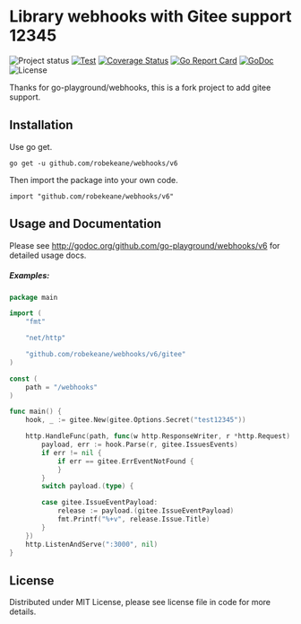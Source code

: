 Library webhooks with Gitee support 12345
================
![Project status](https://img.shields.io/badge/version-6.0.2-green.svg)
[![Test](https://github.com/go-playground/webhooks/workflows/Test/badge.svg?branch=master)](https://github.com/go-playground/webhooks/actions)
[![Coverage Status](https://coveralls.io/repos/go-playground/webhooks/badge.svg?branch=master&service=github)](https://coveralls.io/github/go-playground/webhooks?branch=master)
[![Go Report Card](https://goreportcard.com/badge/robekeane/webhooks)](https://goreportcard.com/report/robekeane/webhooks)
[![GoDoc](https://godoc.org/github.com/robekeane/webhooks/v6?status.svg)](https://godoc.org/github.com/robekeane/webhooks/v6)
![License](https://img.shields.io/dub/l/vibe-d.svg)

Thanks for go-playground/webhooks, this is a fork project to add gitee support.

Installation
------------

Use go get.

```shell
go get -u github.com/robekeane/webhooks/v6
```

Then import the package into your own code.

	import "github.com/robekeane/webhooks/v6"

Usage and Documentation
------

Please see http://godoc.org/github.com/go-playground/webhooks/v6 for detailed usage docs.

##### Examples:
```go
package main

import (
	"fmt"

	"net/http"

	"github.com/robekeane/webhooks/v6/gitee"
)

const (
	path = "/webhooks"
)

func main() {
	hook, _ := gitee.New(gitee.Options.Secret("test12345"))

	http.HandleFunc(path, func(w http.ResponseWriter, r *http.Request) {
		payload, err := hook.Parse(r, gitee.IssuesEvents)
		if err != nil {
			if err == gitee.ErrEventNotFound {
			}
		}
		switch payload.(type) {

		case gitee.IssueEventPayload:
			release := payload.(gitee.IssueEventPayload)
			fmt.Printf("%+v", release.Issue.Title)
		}
	})
	http.ListenAndServe(":3000", nil)
}


```

License
------
Distributed under MIT License, please see license file in code for more details.
